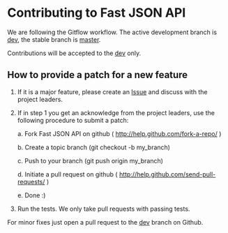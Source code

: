 # Contributing to Fast JSON API

We are following the Gitflow workflow. The active development branch is [dev](https://github.com/Netflix/fast_jsonapi/tree/dev), the stable branch is [master](https://github.com/Netflix/fast_jsonapi/tree/master).

Contributions will be accepted to the [dev](https://github.com/Netflix/fast_jsonapi/tree/dev) only.

## How to provide a patch for a new feature

1. If it is a major feature, please create an [Issue]( https://github.com/Netflix/fast_jsonapi/issues ) and discuss with the project leaders.

2. If in step 1 you get an acknowledge from the project leaders, use the
   following procedure to submit a patch:

    a. Fork Fast JSON API on github ( http://help.github.com/fork-a-repo/ )

    b. Create a topic branch (git checkout -b my_branch)

    c. Push to your branch (git push origin my_branch)

    d. Initiate a pull request on github ( http://help.github.com/send-pull-requests/ )

    e. Done :)

3. Run the tests. We only take pull requests with passing tests.

For minor fixes just open a pull request to the [dev]( https://github.com/Netflix/fast_jsonapi/tree/dev ) branch on Github.
